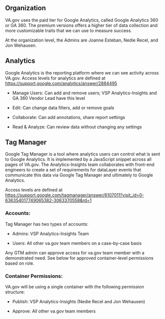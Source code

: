 ## Organization

VA.gov uses the paid tier for Google Analytics, called Google Analytics 360 or GA 360. The premium versions offers a higher tier of data collection and more customizable traits that we can use to measure success. 

At the organization level, the Admins are Joanne Esteban, Nedie Recel, and Jon Wehausen. 

## Analytics

Google Analytics is the reporting platform where we can see activity across VA.gov. Access levels for analytics are defined at https://support.google.com/analytics/answer/2884495

- Manage Users: Can add and remove users; VSP Analytics-Insights and GA 360 Vendor Lead have this level

- Edit: Can change data filters, add or remove goals

- Collaborate: Can add annotations, share report settings

- Read & Analyze: Can review data without changing any settings

## Tag Manager

Google Tag Manager is a tool where analytics users can control what is sent to Google Analytics. It is implemented by a JavaScript snippet across all pages of VA.gov. The Analytics-Insights team collaborates with front-end engineers to create a set of requirements for dataLayer events that communicate this data via Google Tag Manager and ultimately to Google Analytics. 

Access levels are defined at https://support.google.com/tagmanager/answer/6107011?visit_id=0-636354017749065382-3063370558&rd=1

### Accounts:

Tag Manager has two types of accounts:

- Admins: VSP Analytics-Insights Team

- Users: All other va.gov team members on a case-by-case basis

Any GTM admin can approve access for va.gov team member with a demonstrated need. See below for approved container-level permissions based on role.

### Container Permissions:

VA.gov will be using a single container with the following permission structure:

- Publish: VSP Analytics-Insights (Nedie Recel and Jon Wehausen)

- Approve: All other va.gov team members


